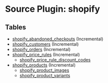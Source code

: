# Source Plugin: shopify

## Tables

- [shopify_abandoned_checkouts](../../../../../website/tables/shopify/shopify_abandoned_checkouts.md) (Incremental)
- [shopify_customers](../../../../../website/tables/shopify/shopify_customers.md) (Incremental)
- [shopify_orders](../../../../../website/tables/shopify/shopify_orders.md) (Incremental)
- [shopify_price_rules](../../../../../website/tables/shopify/shopify_price_rules.md) (Incremental)
  - [shopify_price_rule_discount_codes](../../../../../website/tables/shopify/shopify_price_rule_discount_codes.md)
- [shopify_products](../../../../../website/tables/shopify/shopify_products.md) (Incremental)
  - [shopify_product_images](../../../../../website/tables/shopify/shopify_product_images.md)
  - [shopify_product_variants](../../../../../website/tables/shopify/shopify_product_variants.md)